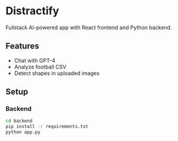 # Distractify

Fullstack AI-powered app with React frontend and Python backend.

## Features
- Chat with GPT-4
- Analyze football CSV
- Detect shapes in uploaded images

## Setup

### Backend
```bash
cd backend
pip install -r requirements.txt
python app.py